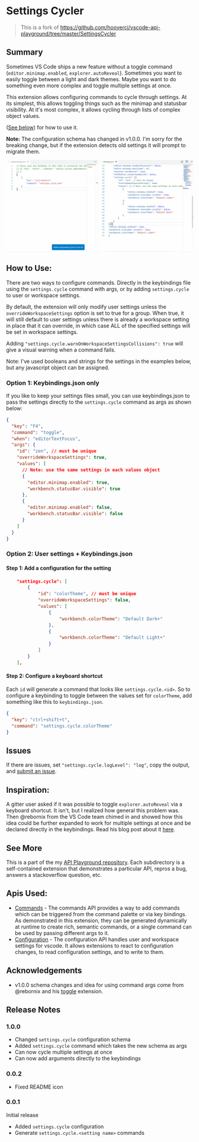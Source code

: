 # Settings Cycler

> This is a fork of https://github.com/hoovercj/vscode-api-playground/tree/master/SettingsCycler

## Summary

Sometimes VS Code ships a new feature without a toggle command (`editor.minimap.enabled`, `explorer.autoReveal`). Sometimes you want to easily toggle between a light and dark themes. Maybe you want to do something even more complex and toggle multiple settings at once.

This extension allows configuring commands to cycle through settings. At its simplest, this allows toggling things such as the minimap and statusbar visibility. At it's most complex, it allows cycling through lists of complex object values.

([See below](#how-to-use)) for how to use it.

**Note:** The configuration schema has changed in v1.0.0. I'm sorry for the breaking change, but if the extension detects old settings it will prompt to migrate them.

![Demo](./images/demo.gif)

## How to Use:

There are two ways to configure commands. Directly in the keybindings file using the `settings.cycle` command with args, or by adding `settings.cycle` to user or workspace settings.

By default, the extension will only modify user settings unless the `overrideWorkspaceSettings` option is set to true for a group. When true, it will still default to user settings unless there is already a workspace setting in place that it can override, in which case ALL of the specified settings will be set in workspace settings.

Adding `"settings.cycle.warnOnWorkspaceSettingsCollisions": true` will give a visual warning when a command fails.

Note: I've used booleans and strings for the settings in the examples below, but any javascript object can be assigned.

### Option 1: Keybindings.json only

If you like to keep your settings files small, you can use keybindings.json to pass the settings directly to the `settings.cycle` command as args as shown below:

```json
{
  "key": "F4",
  "command": "toggle",
  "when": "editorTextFocus",
  "args": {
    "id": "zen", // must be unique
    "overrideWorkspaceSettings": true,
    "values": [
      // Note: use the same settings in each values object
      {
        "editor.minimap.enabled": true,
        "workbench.statusBar.visible": true
      },
      {
        "editor.minimap.enabled": false,
        "workbench.statusBar.visible": false
      }
    ]
  }
}
```

### Option 2: User settings + Keybindings.json

#### Step 1: Add a configuration for the setting

```json
    "settings.cycle": [
        {
            "id": "colorTheme", // must be unique
            "overrideWorkspaceSettings": false,
            "values": [
                {
                    "workbench.colorTheme": "Default Dark+"
                },
                {
                    "workbench.colorTheme": "Default Light+"
                }
            ]
        }
    ],
```

#### Step 2: Configure a keyboard shortcut

Each `id` will generate a command that looks like `settings.cycle.<id>`. So to configure a keybinding to toggle between the values set for `colorTheme`, add something like this to `keybindings.json`.

```json
{
  "key": "ctrl+shift+t",
  "command": "settings.cycle.colorTheme"
}
```

## Issues

If there are issues, set `"settings.cycle.logLevel": "log"`, copy the output, and [submit an issue](https://www.github.com/hoovercj/vscode-api-playground/new).

## Inspiration:

A gitter user asked if it was possible to toggle `explorer.autoReveal` via a keyboard shortcut. It isn't, but I realized how general this problem was. Then @rebornix from the VS Code team chimed in and showed how this idea could be further expanded to work for multiple settings at once and be declared directly in the keybindings. Read his blog post about it [here](https://medium.com/hack-visual-studio-code/toggle-any-setting-in-vs-code-using-keyboard-shortcut-arguments-cdb5ddc56955).

## See More

This is a part of the my [API Playground repository](https://www.github.com/hoovercj/vscode-api-playground). Each subdirectory is a self-contained extension that demonstrates a particular API, repros a bug, answers a stackoverflow question, etc.

## Apis Used:

- [Commands](https://code.visualstudio.com/docs/extensionAPI/vscode-api#_commands) - The commands API provides a way to add commands which can be triggered from the command palette or via key bindings. As demonstrated in this extension, they can be generated dynamically at runtime to create rich, semantic commands, or a single command can be used by passing different args to it.
- [Configuration](https://code.visualstudio.com/docs/extensionAPI/vscode-api#WorkspaceConfiguration) - The configuration API handles user and workspace settings for vscode. It allows extensions to react to configuration changes, to read configuration settings, and to write to them.

## Acknowledgements

- v1.0.0 schema changes and idea for using command args come from @rebornix and his [toggle](https://github.com/rebornix/vscode-toggle) extension.

## Release Notes

### 1.0.0

- Changed `settings.cycle` configuration schema
- Added `settings.cycle` command which takes the new schema as args
- Can now cycle multiple settings at once
- Can now add arguments directly to the keybindings

### 0.0.2

- Fixed README icon

### 0.0.1

Initial release

- Added `settings.cycle` configuration
- Generate `settings.cycle.<setting name>` commands
